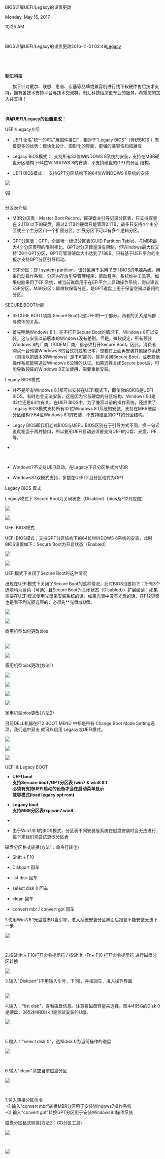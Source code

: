 BIOS详解UEFI/Legacy的设置更改

Monday, May 15, 2017

10:25 AM

 

BIOS详解UEFI/Legacy的设置更改2016-11-01 03:49[Legacy](https://m.sanwen8.cn/tag/15719.html)

 

 

**制汇科技**

      旗下针对戴尔、联想、惠普、宏基等品牌或兼容机进行线下软硬件售后技术支持，拥有各技术支持平台与技术交流群。制汇科技给您更专业的服务，希望您的加入并支持！

 

**详解UEFI/Legacy的设置更改：**

UEFI/Legacy介绍

-   UEFI 全名"统一的可扩展固件接口"，相对于"Legacy BIOS"（传统BIOS ）有着更多的优势：模块化设计、图形化的界面、更强的兼容性和拓展性

-   Legacy BIOS模式：  支持所有32位WINDOWS 8系统的安装，支持在MBR硬盘分区结构下64位WINDOWS 8的安装，不支持硬盘的GPT的分区 结构。

-   UEFI BIOS模式：  支持GPT分区结构下的64位WINDOWS 8系统的安装

![](032_BIOS详解UEFI_Legacy的设置更改_000.png)

gg\
 

分区表介绍

-   MBR分区表：Master Boot Record，即硬盘主引导记录分区表，只支持容量在 2.1TB 以下的硬盘，超过2.1TB的硬盘只能管理2.1TB，最多只支持4个主分区或三个主分区和一个扩展分区，扩展分区下可以有多个逻辑分区。

-   GPT分区表：GPT，全局唯一标识分区表(GUID Partition Table)，与MBR最大4个分区表项的限制相比，GPT对分区数量没有限制，但Windows最大仅支持128个GPT分区，GPT可管理硬盘大小达到了18EB。只有基于UEFI平台的主板才支持GPT分区引导启动。

-   ESP分区：EFI system partition，该分区用于采用了EFI BIOS的电脑系统，用来启动操作系统。分区内存放引导管理程序、驱动程序、系统维护工具等。如果电脑采用了EFI系统，或当前磁盘用于在EFI平台上启动操作系统，则应建议ESP分区。MSR分区：即微软保留分区，是GPT磁盘上用于保留空间以备用的分区。

SECURE BOOT功能

-   SECURE BOOT功能:Secure Boot只是UEFI的一个部分。两者的关系是局部与整体的关系。

-   首先明确Windows 8.1，在不打开Secure Boot的情况下，Windows 8可以安装。这与安装以前版本的Windows没有差别。但是，微软规定，所有预装Windows 8的厂商（即OEM厂商）都必须打开Secure Boot。因此，消费者购买一台预装Windows 8的台式机或笔记本，想要在上面再安装其他操作系统（包括以前版本的Windows）是不可能的，除非关闭Secure Boot，或者其他操作系统能够通过Windows 8公钥的认证。如果选择关闭Secure boot后，可能导致预装的Windows 8无法使用，需要重新安装。

Legacy BIOS模式

-   并不是所有Windows 8.1都可以安装在UEFI模式下，即使你的BIOS是UEFI BIOS，有时也会无法安装，这是因为它与硬盘的分区结构、Windows 8.1是32位还是64位有关。在UEFI BIOS中，为了兼容以前的操作系统，还提供了Legacy BIOS模式支持所有32位Windows 8.1系统的安装，支持在MBR硬盘分区结构下64位Windows 8.1的安装，不支持硬盘的GPT的分区结构。

-   Legcy BIOS即我们老式BIOS与UEFU BIOS区别在于引导方式不同，换一句话说就相当于两种接口，所以要用UEFI启动必须要支持UEFI的U盘、光盘、PE等。

-    

 

-   Windows7不支持UEFI启动，在Legacy下且分区格式为MBR

-   Windows8.1双模式支持，多数在UEFI下且分区格式为GPT

Legacy BIOS 模式

Legacy模式下 Secure Boot为关闭状态（Disabled）(bios及F12对应图)

![](032_BIOS详解UEFI_Legacy的设置更改_000.png)

![](032_BIOS详解UEFI_Legacy的设置更改_000.png)

UEFI BIOS模式

UEFI BIOS模式：支持GPT分区结构下的64位WINDOWS 8系统的安装，此时BIOS设置如下：Secure Boot为开启状态（Enabled）

![](032_BIOS详解UEFI_Legacy的设置更改_000.png)

![](032_BIOS详解UEFI_Legacy的设置更改_000.png)

UEFI模式下关闭了Secure Boot的这种情况

出现在UEFI模式下关闭了Secure Boot的这种情况，此时BIOS设置如下：所有3个选项均为蓝色（可选）且Secure Boot为关闭状态（Disabled））扩展阅读：如果需要在UEFI模式使用光盘来安装系统的话，如果光驱中没有光盘的话，在F12界面也是看不到光驱选项的，必须先\*\*光盘或U盘。

![](032_BIOS详解UEFI_Legacy的设置更改_000.png)

![](032_BIOS详解UEFI_Legacy的设置更改_000.png)

商用机型如何更改bios\
 

![](032_BIOS详解UEFI_Legacy的设置更改_000.png)

![](032_BIOS详解UEFI_Legacy的设置更改_000.png)

家用机型bios更改(方法1)

![](032_BIOS详解UEFI_Legacy的设置更改_000.png)

![](032_BIOS详解UEFI_Legacy的设置更改_000.png)

![](032_BIOS详解UEFI_Legacy的设置更改_000.png)

![](032_BIOS详解UEFI_Legacy的设置更改_000.png)

家用机型bios更改(方法2)

目前DELL机器在F12 BOOT MENU 中都是带有 Change Boot Mode Setting选项，我们选中双击 就可以启用 Legacy或UEFI模式。

![](032_BIOS详解UEFI_Legacy的设置更改_000.png)

![](032_BIOS详解UEFI_Legacy的设置更改_000.png)

![](032_BIOS详解UEFI_Legacy的设置更改_000.png)

UEFI & Legacy BOOT

-   **UEFI boot\
    支持Sercure boot /GPT分区表 /win7 & win8 8.1\
    必须有支持UEFI启动的设备才会在启动菜单显示\
    兼容模式(load legacy opt rom)**

-   **Legacy boot\
    支持MBR分区表/xp.win7.win8**

-    

-   由于Win7/8.1的BIOS模式，分区表不同安装版系统在磁盘安装时会无法进行，接下来我们来尝试更改分区表

磁盘分区格式转换(方法1：命令行转化)

-   Shift + F10

-   Diskpart 回车

-   list disk 回车

-   select disk 0 回车

-   clean 回车

-   convert mbr / convert gpt 回车

1.使用Win7/8.1光盘或者U盘引导，进入系统安装分区界面后报错不能安装无法下一步：

![](032_BIOS详解UEFI_Legacy的设置更改_000.png)

 

2.按Shift + F10打开命令提示符 / 按Shift +Fn+ F10 打开命令提示符 进行磁盘分区转换

![](032_BIOS详解UEFI_Legacy的设置更改_000.png)

3.输入"Diskpart"(不用输入引号，下同)，并按回车，进入操作界面\
 

![](032_BIOS详解UEFI_Legacy的设置更改_000.png)

4.输入："list disk"，查看磁盘信息。注意看磁盘容量来选择。图中465G的Disk 0是硬盘，3852M的Disk 1是测试安装的U盘。

![](032_BIOS详解UEFI_Legacy的设置更改_000.png)

 

5.输入："select disk 0"，选择disk 0为当前操作的磁盘

![](032_BIOS详解UEFI_Legacy的设置更改_000.png)

 

6.输入"clean"清空当前磁盘分区

![](032_BIOS详解UEFI_Legacy的设置更改_000.png)

 

7.输入转换分区命令\
-(1 输入"convert mbr"转换MBR分区用于安装Windows7操作系统\
-(2 输入"convert gpt"转换GPT分区用于安装Windows8.1操作系统

磁盘分区格式转换(方法2：GD分区工具)

![](032_BIOS详解UEFI_Legacy的设置更改_000.png)

 

![](032_BIOS详解UEFI_Legacy的设置更改_000.png)

 
